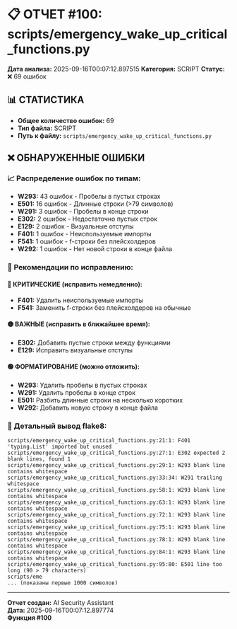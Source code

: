 # 📋 ОТЧЕТ #100: scripts/emergency_wake_up_critical_functions.py

**Дата анализа:** 2025-09-16T00:07:12.897515
**Категория:** SCRIPT
**Статус:** ❌ 69 ошибок

## 📊 СТАТИСТИКА

- **Общее количество ошибок:** 69
- **Тип файла:** SCRIPT
- **Путь к файлу:** `scripts/emergency_wake_up_critical_functions.py`

## ❌ ОБНАРУЖЕННЫЕ ОШИБКИ

### 📈 Распределение ошибок по типам:

- **W293:** 43 ошибок - Пробелы в пустых строках
- **E501:** 16 ошибок - Длинные строки (>79 символов)
- **W291:** 3 ошибок - Пробелы в конце строки
- **E302:** 2 ошибок - Недостаточно пустых строк
- **E129:** 2 ошибок - Визуальные отступы
- **F401:** 1 ошибок - Неиспользуемые импорты
- **F541:** 1 ошибок - f-строки без плейсхолдеров
- **W292:** 1 ошибок - Нет новой строки в конце файла

### 🎯 Рекомендации по исправлению:

#### 🔴 КРИТИЧЕСКИЕ (исправить немедленно):
- **F401:** Удалить неиспользуемые импорты
- **F541:** Заменить f-строки без плейсхолдеров на обычные

#### 🟡 ВАЖНЫЕ (исправить в ближайшее время):
- **E302:** Добавить пустые строки между функциями
- **E129:** Исправить визуальные отступы

#### 🟢 ФОРМАТИРОВАНИЕ (можно отложить):
- **W293:** Удалить пробелы в пустых строках
- **W291:** Удалить пробелы в конце строк
- **E501:** Разбить длинные строки на несколько коротких
- **W292:** Добавить новую строку в конце файла

### 📝 Детальный вывод flake8:

```
scripts/emergency_wake_up_critical_functions.py:21:1: F401 'typing.List' imported but unused
scripts/emergency_wake_up_critical_functions.py:27:1: E302 expected 2 blank lines, found 1
scripts/emergency_wake_up_critical_functions.py:29:1: W293 blank line contains whitespace
scripts/emergency_wake_up_critical_functions.py:33:34: W291 trailing whitespace
scripts/emergency_wake_up_critical_functions.py:58:1: W293 blank line contains whitespace
scripts/emergency_wake_up_critical_functions.py:63:1: W293 blank line contains whitespace
scripts/emergency_wake_up_critical_functions.py:72:1: W293 blank line contains whitespace
scripts/emergency_wake_up_critical_functions.py:75:1: W293 blank line contains whitespace
scripts/emergency_wake_up_critical_functions.py:78:1: W293 blank line contains whitespace
scripts/emergency_wake_up_critical_functions.py:84:1: W293 blank line contains whitespace
scripts/emergency_wake_up_critical_functions.py:95:80: E501 line too long (90 > 79 characters)
scripts/eme
... (показаны первые 1000 символов)
```

---
**Отчет создан:** AI Security Assistant  
**Дата:** 2025-09-16T00:07:12.897774  
**Функция #100**
